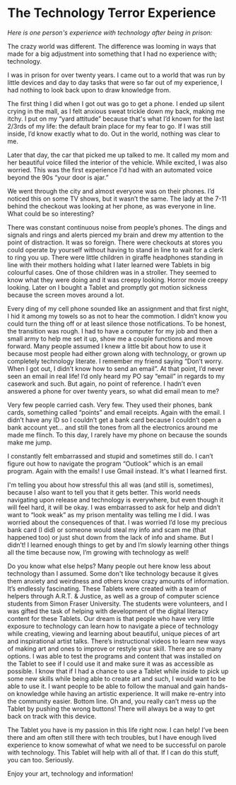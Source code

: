 # The Technology Terror Experience

_Here is one person's experience with technology after being in prison:_

The crazy world was different. The difference was looming in ways that made for a big adjustment into something that I had no experience with; technology.

I was in prison for over twenty years. I came out to a world that was run by little devices and day to day tasks that were so far out of my experience, I had nothing to look back upon to draw knowledge from.

The first thing I did when I got out was go to get a phone. I ended up silent crying in the mall, as I felt anxious sweat trickle down my back, making me itchy. I put on my “yard attitude” because that's what I’d known for the last 2/3rds of my life: the default brain place for my fear to go. If I was still inside, I’d know exactly what to do. Out in the world, nothing was clear to me.

Later that day, the car that picked me up talked to me. It called my mom and her beautiful voice filled the interior of the vehicle. While excited, I was also worried. This was the first experience I'd had with an automated voice beyond the 90s “your door is ajar.”

We went through the city and almost everyone was on their phones. I’d noticed this on some TV shows, but it wasn’t the same. The lady at the 7-11 behind the checkout was looking at her phone, as was everyone in line. What could be so interesting?

There was constant continuous noise from people’s phones. The dings and signals and rings and alerts pierced my brain and drew my attention to the point of distraction. It was so foreign. There were checkouts at stores you could operate by yourself without having to stand in line to wait for a clerk to ring you up. There were little children in giraffe headphones standing in line with their mothers holding what I later learned were Tablets in big colourful cases. One of those children was in a stroller. They seemed to know what they were doing and it was creepy looking. Horror movie creepy looking. Later on I bought a Tablet and promptly got motion sickness because the screen moves around a lot.

Every ding of my cell phone sounded like an assignment and that first night, I hid it among my towels so as not to hear the commotion. I didn’t know you could turn the thing off or at least silence those notifications. To be honest, the transition was rough. I had to have a computer for my job and then a small army to help me set it up, show me a couple functions and move forward. Many people assumed I knew a little bit about how to use it because most people had either grown along with technology, or grown up completely technology literate. I remember my friend saying “Don’t worry. When I got out, I didn’t know how to send an email”. At that point, I’d never seen an email in real life! I’d only heard my PO say “email” in regards to my casework and such. But again, no point of reference. I hadn’t even answered a phone for over twenty years, so what did email mean to me?

Very few people carried cash. Very few. They used their phones, bank cards, something called “points” and email receipts. Again with the email. I didn’t have any ID so I couldn’t get a bank card because I couldn’t open a bank account yet… and still the tones from all the electronics around me made me flinch. To this day, I rarely have my phone on because the sounds make me jump.

I constantly felt embarrassed and stupid and sometimes still do. I can’t figure out how to navigate the program “Outlook” which is an email program. Again with the emails! I use Gmail instead. It's what I learned first.

I'm telling you about how stressful this all was (and still is, sometimes), because I also want to tell you that it gets better. This world needs navigating upon release and technology is everywhere, but even though it will feel hard, it will be okay. I was embarrassed to ask for help and didn’t want to “look weak” as my prison mentality was telling me I did. I was worried about the consequences of that. I was worried I’d lose my precious bank card (I did) or someone would steal my info and scam me (that happened too) or just shut down from the lack of info and shame. But I didn’t! I learned enough things to get by and I’m slowly learning other things all the time because now, I’m growing with technology as well!

Do you know what else helps? Many people out here know less about technology than I assumed. Some don't like technology because it gives them anxiety and weirdness and others know crazy amounts of information. It’s endlessly fascinating. These Tablets were created with a team of helpers through A.R.T. & Justice, as well as a group of computer science students from Simon Fraser University. The students were volunteers, and I was gifted the task of helping with development of the digital literacy content for these Tablets. Our dream is that people who have very little exposure to technology can learn how to navigate a piece of technology while creating, viewing and learning about beautiful, unique pieces of art and inspirational artist talks. There’s instructional videos to learn new ways of making art and ones to improve or restyle your skill. There are so many options. I was able to test the programs and content that was installed on the Tablet to see if I could use it and make sure it was as accessible as possible. I know that if I had a chance to use a Tablet while inside to pick up some new skills while being able to create art and such, I would want to be able to use it. I want people to be able to follow the manual and gain hands-on knowledge while having an artistic experience. It will make re-entry into the community easier. Bottom line. Oh and, you really can’t mess up the Tablet by pushing the wrong buttons! There will always be a way to get back on track with this device.

The Tablet you have is my passion in this life right now. I can help! I’ve been there and am often still there with tech troubles, but I have enough lived experience to know somewhat of what we need to be successful on parole with technology. This Tablet will help with all of that. If I can do this stuff, you can too. Seriously.

Enjoy your art, technology and information!

